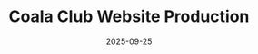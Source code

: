 ---
title: Coala Club Website Production
summary: (In progress) MSA homepage production including bulletin board, member authentication, etc.
tags:
  - be
date: 2025-09-25
external_link: https://www.youtube.com/watch?v=QxKxegbUzS4
---